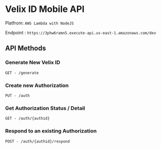 # Velix ID Mobile API

Platfrom: ```AWS Lambda with NodeJS```

Endpoint : ```https://3phw6ramn5.execute-api.us-east-1.amazonaws.com/dev```

## API Methods

### Generate New Velix ID

```GET - /generate```

### Create new Authorization

```PUT - /auth```

### Get Authorization Status / Detail

```GET - /auth/{authid}```

### Respond to an existing Authorization

```POST - /auth/{authid}/respond```
